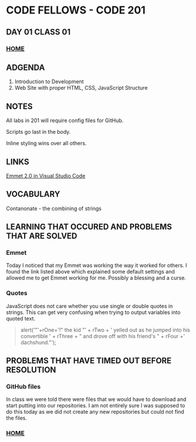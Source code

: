 # CODE FELLOWS - CODE 201

## DAY 01 CLASS 01


### [HOME](README.md)

## ADGENDA
1. Introduction to Development
1. Web Site with proper HTML, CSS, JavaScript Structure

## NOTES

All labs in 201 will require config files for GitHub.

Scripts go last in the body.

Inline styling wins over all others.

## LINKS

[Emmet 2.0 in Visual Studio Code](https://code.visualstudio.com/blogs/2017/08/07/emmet-2.0)

## VOCABULARY

Contanonate - the combining of strings

## LEARNING THAT OCCURED AND PROBLEMS THAT ARE SOLVED

### Emmet
Today I noticed that my Emmet was working the way it worked for others.  I found the link listed above which explained some default settings and allowed me to get Emmet working for me.  Possibly a blessing and a curse.

### Quotes
JavaScript does not care whether you use single or double quotes in strings. This can get very confusing when trying to output variables into quoted text.
> alert('"'+rOne+'!" the kid "' + rTwo + ' yelled out as he jumped into his convertible ' + rThree + " and drove off with his friend's " + rFour +' dachshund."');


## PROBLEMS THAT HAVE TIMED OUT BEFORE RESOLUTION
### GitHub files
In class we were told there were files that we would have to download and start putting into our repositories.  I am not entirely sure I was supposed to do this today as we did not create any new repositories but could not find the files.

### [HOME](README.md)